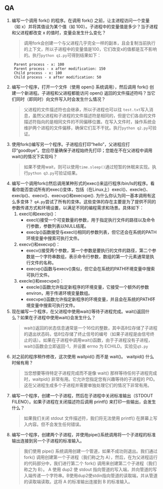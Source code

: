 ## QA
1. 编写一个调用 fork() 的程序。在调用 fork() 之前，让主进程访问一个变量（如 x）并将其值设为某个值（如 100）。子进程中的变量值是多少？当子进程和父进程都改变 x 的值时，变量会发生什么变化？
   > 调用fork会创建一个与父进程几乎完全一样的副本，且会复制当前执行的上下文，所以子进程中的变量值是100，它们改变x的值都是互不影响的。执行`python q1.py`可得到结果如下：
   ```
    Parent process - x: 100
    Parent process - x after modification: 150
    Child process - x: 100
    Child process - x after modification: 50
   ```
2. 编写一个程序，打开一个文件（使用 open() 系统调用），然后调用 fork() 创建一个新进程。子进程和父进程都能访问 open() 返回的文件描述符吗？当它们同时（即同时）向文件写入时会发生什么情况？
   > 父进程的文件描述符也会继承，所以子进程也可以往 `test.txt`写入消息，虽然父进程和子进程的文件描述符是相同的，但是它们各自的文件描述符指向的是相同文件的不同偏移位置。在写入文件时，操作系统会维护两个进程的文件偏移，确保它们互不干扰。执行`python q2.py`可验证。
3. 使用fork()编写另一个程序。子进程应打印“hello”，父进程应打印“goodbye”。您应尽量确保子进程始终先打印；您能在不在父进程中调用wait()的情况下实现吗？
   > 如果不使用wait，则可以使用`time.sleep()`通过短暂的休眠来实现。执行`python q3.py`可验证结果。
4. 编写一个调用fork()然后调用某种形式的exec()来运行程序/bin/ls的程序。看看你能否尝试所有的exec()变体，包括（在Linux上）execl()、execle()、execlp()、execv()、execvp()和execvpe(). 为什么你认为同一基本调用有这么多变体？
   `q4.py`尝试了所有的变体。这些变体的存在主要是为了提供不同的参数传递方式和环境设置，以满足不同的编程需求和场景。具体如下：
   1. execl()和execlp()：
      * execl()接受一个可变数量的参数，用于指定执行文件的路径以及命令行参数，参数列表以NULL结尾。
      * execlp()函数接受与execl()相同的参数列表，但它还会在系统的PATH环境变量中搜索可执行文件。
    2. execv()和execvp()：
         * execv()接受两个参数，第一个参数是要执行的文件的路径，第二个参数是一个字符串数组，表示命令行参数，数组的第一个元素通常是执行文件的名称。
         * execvp()函数与execv()类似，但它会在系统的PATH环境变量中搜索可执行文件。
    3. execle()和execvpe()：
        * execle()函数允许指定新程序的环境变量，它接受一个额外的参数environ，用于传递环境变量数组。
        * execvpe()函数允许指定新程序的环境变量，并且会在系统的PATH环境变量中搜索可执行文件。
5. 现在编写一个程序，在父进程中使用wait()等待子进程完成。wait()返回什么？如果在子进程中使用wait()会发生什么？
   > wait()返回的状态信息通常是一个16位的整数，其中高8位存储了子进程的退出状态码，低8位存储了终止信号的编号（如果子进程是由信号终止的话）。如果在子进程中调用wait()函数，由于子进程没有子进程，wait()函数会立即返回-1，并设置 errno 为 ECHILD。实验见`q5.py`
6. 对之前的程序稍作修改，这次使用 waitpid() 而不是 wait()。 waitpid() 什么时候有用？
   > 当您想要等待特定子进程完成而不是像 wait() 那样等待任何子进程完成时，waitpid() 非常有用。它允许您指定您有兴趣等待的子进程的 PID。这在父进程生成多个子进程并需要单独处理它们的情况下非常有用。
7. 编写一个程序，创建一个子进程，然后在子进程中关闭标准输出（STDOUT FILENO）。如果子进程在关闭描述符后调用 printf() 来打印一些输出，会发生什么？
   > 如果我们关闭 stdout 文件描述符，我们将无法使用 printf() 在屏幕上写入内容。但不会发生任何错误。
8. 编写一个程序，创建两个子进程，并使用pipe()系统调用将一个子进程的标准输出连接到另一个子进程的标准输入。
   > 我们使用 pipe() 系统调用创建一个管道，如果不成功则退出。我们通过 fork() 调用创建第一个子进程（我们称之为 A），然后，在为父进程运行的代码部分中，我们进行第二个 fork() 调用来创建第二个子进程（我们称之为 B）。 A 使用 dup2 使 stdout 指向管道的写入端，并向管道的写入端传递一个字符串。B使用dup2使stdin指向管道的读取端，并从管道的读取端读取。这将 A 的标准输出连接到 B 的标准输入。